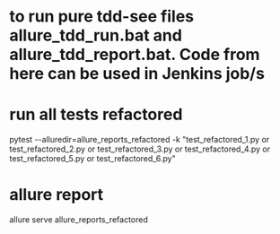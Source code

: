 # to run pure tdd-see files allure_tdd_run.bat and allure_tdd_report.bat. Code from here can be used in Jenkins job/s

# run all tests refactored
pytest --alluredir=allure_reports_refactored -k "test_refactored_1.py or test_refactored_2.py or test_refactored_3.py or test_refactored_4.py or test_refactored_5.py or test_refactored_6.py"

# allure report
allure serve allure_reports_refactored